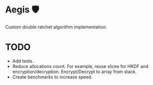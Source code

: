 # Aegis 🛡️

Custom double ratchet algorithm implementation.

# TODO

- Add tests.
- Reduce allocations count. For example, reuse slices for HKDF and encryption/decryption. Encrypt/Decrypt to array from stack.
- Create benchmarks to increase speed.
